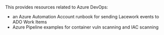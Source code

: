 This provides resources related to Azure DevOps:
- an Azure Automation Account runbook for sending Lacework events to ADO Work Items
- Azure Pipeline examples for container vuln scanning and IAC scanning
